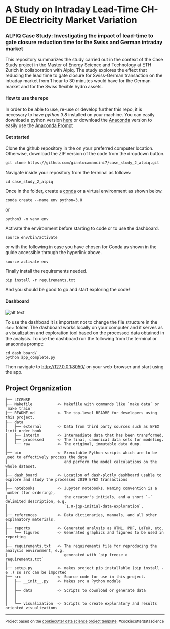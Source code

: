 A Study on Intraday Lead-Time CH-DE Electricity Market Variation
==============================

### ALPIQ Case Study: Investigating the impact of lead-time to gate closure reduction time for the Swiss and German intraday market

This repository summarizes the study carried out in the context of the Case Study project in the Master of Energy Science and Technology at ETH Zurich in collaboration with Alpiq. The study explores the effect that reducing the lead time to gate closure for Swiss-German transaction on the intraday market from 1 hour to 30 minutes would have for the German market and for the Swiss flexible hydro assets. 

#### How to use the repo
In order to be able to use, re-use or develop further this repo, it is necessary to have *python 3.8* installed on your machine. You can easily download a python version [here](https://www.python.org/downloads/) or download the [Anaconda](https://docs.anaconda.com/anaconda/install/) version to easily use the [Anaconda Prompt](https://conda.io/projects/conda/en/latest/user-guide/getting-started.html)

#### Get started

Clone the github repository in the on your preferred computer location. Otherwise, download the ZIP version of the code from the dropdown button.
```
git clone https://github.com/gianlucamancini7/case_study_2_alpiq.git
```
Navigate inside your repository from the terminal as follows:
```
cd case_study_2_alpiq
```
Once in the folder, create a [conda](https://salishsea-meopar-docs.readthedocs.io/en/latest/work_env/python3_conda_environment.html) or a virtual environment as shown below.
```
conda create --name env python=3.8
```
or 
```
python3 -m venv env
```

Activate the environment before starting to code or to use the dashboard.
```
source env/bin/activate
```
or with the following in case you have chosen for Conda as shown in the guide accessible through the hyperlink above.
```
source activate env
```
Finally install the requirements needed.

```
pip install -r requirements.txt
```

And you should be good to go and start exploring the code!

#### Dashboard

![alt text](https://github.com/[gianlucamancini7]/[case_study_2_alpiq]/blob/[master]/reports/dashboard_view?raw=true)

To use the dashboad it is important not to change the file structure in the ```data``` folder. The dashboard works locally on your computer and it serves as a visualization and exploration tool based on the processed data obtained in the analysis. To use the dashboard run the following from the terminal or anaconda prompt:

```
cd dash_board/
python app_complete.py
```
Then navigate to http://127.0.0.1:8050/ on your web-browser and start using the app.


Project Organization
------------

    ├── LICENSE
    ├── Makefile           <- Makefile with commands like `make data` or `make train`
    ├── README.md          <- The top-level README for developers using this project.
    ├── data
    │   ├── external       <- Data from third party sources such as EPEX limit order book
    │   ├── interim        <- Intermediate data that has been transformed.
    │   ├── processed      <- The final, canonical data sets for modeling.
    │   └── raw            <- The original, immutable data dump.
    │
    ├── bin                <- Executable Python scripts which are to be used to effectively process the data
    │                         and perform the model calculations on the whole dataset.
    │ 
    ├── dash_board         <- Location of dash-plotly dashboard usable to explore and study the processed 2019 EPEX transactions
    │
    ├── notebooks          <- Jupyter notebooks. Naming convention is a number (for ordering),
    │                         the creator's initials, and a short `-` delimited description, e.g.
    │                         `1.0-jqp-initial-data-exploration`.
    │
    ├── references         <- Data dictionaries, manuals, and all other explanatory materials.
    │
    ├── reports            <- Generated analysis as HTML, PDF, LaTeX, etc.
    │   └── figures        <- Generated graphics and figures to be used in reporting
    │
    ├── requirements.txt   <- The requirements file for reproducing the analysis environment, e.g.
    │                         generated with `pip freeze > requirements.txt`
    │
    ├── setup.py           <- makes project pip installable (pip install -e .) so src can be imported
    ├── src                <- Source code for use in this project.
    │   ├── __init__.py    <- Makes src a Python module
    │   │
    │   ├── data           <- Scripts to download or generate data
    │   │          
    │   │
    │   └── visualization  <- Scripts to create exploratory and results oriented visualizations

--------

<p><small>Project based on the <a target="_blank" href="https://drivendata.github.io/cookiecutter-data-science/">cookiecutter data science project template</a>. #cookiecutterdatascience</small></p>

